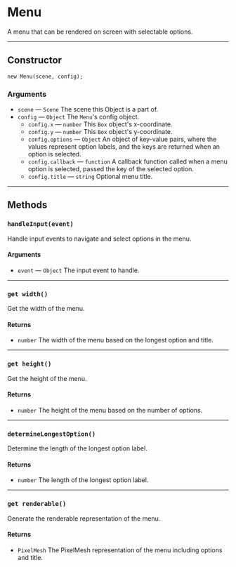 # Menu

A menu that can be rendered on screen with selectable options.

---

## Constructor

`new Menu(scene, config);`

### Arguments

-   `scene` &mdash; `Scene` The scene this Object is a part of.
-   `config` &mdash; `Object` The `Menu`'s config object.
    -   `config.x` &mdash; `number` This `Box` object's x-coordinate.
    -   `config.y` &mdash; `number` This `Box` object's y-coordinate.
    -   `config.options` &mdash; `Object` An object of key-value pairs, where the values represent option labels, and the keys are returned when an option is selected.
    -   `config.callback` &mdash; `function` A callback function called when a menu option is selected, passed the key of the selected option.
    -   `config.title` &mdash; `string` Optional menu title.

---

## Methods

### `handleInput(event)`

Handle input events to navigate and select options in the menu.

#### Arguments

-   `event` &mdash; `Object` The input event to handle.

---

### `get width()`

Get the width of the menu.

#### Returns

-   `number` The width of the menu based on the longest option and title.

---

### `get height()`

Get the height of the menu.

#### Returns

-   `number` The height of the menu based on the number of options.

---

### `determineLongestOption()`

Determine the length of the longest option label.

#### Returns

-   `number` The length of the longest option label.

---

### `get renderable()`

Generate the renderable representation of the menu.

#### Returns

-   `PixelMesh` The PixelMesh representation of the menu including options and title.
